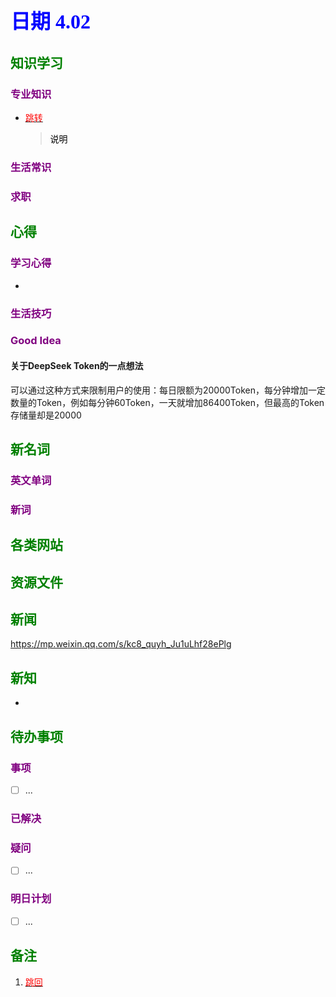 ## <font color = blue face=楷体 size=6>日期 4.02 </font>

## <font color = green>知识学习 </font>
### <font color = purple>专业知识 </font>
+ <a id = "01-1">  [<font color = red>跳转</font>](#01-2)
   > <font color = o> 说明 </font>
### <font color = purple>生活常识 </font>

### <font color = purple>求职 </font>



## <font color = green>心得 </font>
### <font color = purple>学习心得 </font>
+ 
### <font color = purple>生活技巧 </font>

### <font color = purple>Good Idea </font>
#### 关于DeepSeek Token的一点想法
可以通过这种方式来限制用户的使用：每日限额为20000Token，每分钟增加一定数量的Token，例如每分钟60Token，一天就增加86400Token，但最高的Token存储量却是20000


## <font color = green>新名词 </font>
### <font color = purple>英文单词 </font>
### <font color = purple>新词 </font>



## <font color = green>各类网站 </font>


## <font color = green>资源文件 </font>


## <font color = green>新闻 </font>
https://mp.weixin.qq.com/s/kc8_quyh_Ju1uLhf28ePlg

## <font color = green>新知 </font>
+ 

## <font color = green>待办事项 </font>
### <font color = purple>事项 </font>
- [ ] ...
### <font color = purple>已解决 </font>
### <font color = purple>疑问 </font>
- [ ] ...
### <font color = purple>明日计划 </font>
- [ ] ...


## <font color = green>备注 </font>
  1. <a id ="01-2">[<font color = red>跳回</font>](#01-1)



<!--stackedit_data:
eyJoaXN0b3J5IjpbLTIwODg1NzE0OTUsLTg4MzgxOTE5OCwxOT
U2MTI5NjM2LC03MTc3MzQxODYsLTc5NTYxMDQ0MiwxNTYyMzYz
NTkyLDY4OTc5MjY0OF19
-->